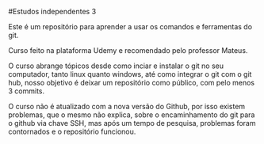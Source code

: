 #Estudos independentes 3

Este é um repositório para aprender a usar os comandos e ferramentas do git.

Curso feito na plataforma Udemy e recomendado pelo professor Mateus.

O curso abrange tópicos desde como inciar e instalar o git no seu computador, tanto linux quanto windows, até como integrar o git com o git hub, nosso objetivo é deixar um repositório como público, com pelo menos 3 commits.

O curso não é atualizado com a nova versão do Github, por isso existem problemas, que o mesmo não explica, sobre o encaminhamento do git para o github via chave SSH, mas após um tempo de pesquisa, problemas foram contornados e o repositório funcionou.
